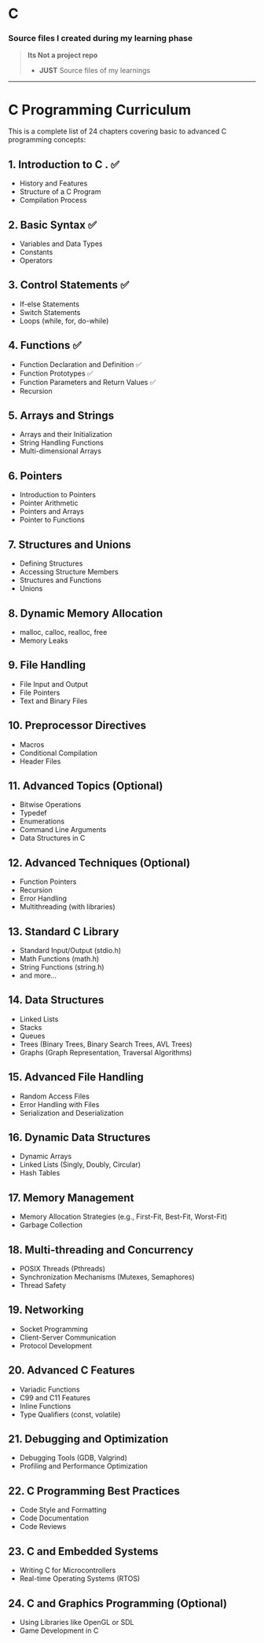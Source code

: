 # __C__ 
### Source files I created during my learning phase
> __Its Not a project repo__ 
> - __JUST__ Source files of my learnings 
__ __

# C Programming Curriculum

This is a complete list of 24 chapters covering basic to advanced C programming concepts:

## 1. Introduction to C  . ✅
- History and Features
- Structure of a C Program
- Compilation Process

## 2. Basic Syntax ✅
- Variables and Data Types
- Constants
- Operators

## 3. Control Statements ✅
- If-else Statements
- Switch Statements
- Loops (while, for, do-while)

## 4. Functions ✅
- Function Declaration and Definition ✅
- Function Prototypes ✅
- Function Parameters and Return Values ✅
- Recursion

## 5. Arrays and Strings
- Arrays and their Initialization
- String Handling Functions
- Multi-dimensional Arrays

## 6. Pointers
- Introduction to Pointers
- Pointer Arithmetic
- Pointers and Arrays
- Pointer to Functions

## 7. Structures and Unions
- Defining Structures
- Accessing Structure Members
- Structures and Functions
- Unions

## 8. Dynamic Memory Allocation
- malloc, calloc, realloc, free
- Memory Leaks

## 9. File Handling
- File Input and Output
- File Pointers
- Text and Binary Files

## 10. Preprocessor Directives
- Macros
- Conditional Compilation
- Header Files

## 11. Advanced Topics (Optional)
- Bitwise Operations
- Typedef
- Enumerations
- Command Line Arguments
- Data Structures in C

## 12. Advanced Techniques (Optional)
- Function Pointers
- Recursion
- Error Handling
- Multithreading (with libraries)

## 13. Standard C Library
- Standard Input/Output (stdio.h)
- Math Functions (math.h)
- String Functions (string.h)
- and more...

## 14. Data Structures
- Linked Lists
- Stacks
- Queues
- Trees (Binary Trees, Binary Search Trees, AVL Trees)
- Graphs (Graph Representation, Traversal Algorithms)

## 15. Advanced File Handling
- Random Access Files
- Error Handling with Files
- Serialization and Deserialization

## 16. Dynamic Data Structures
- Dynamic Arrays
- Linked Lists (Singly, Doubly, Circular)
- Hash Tables

## 17. Memory Management
- Memory Allocation Strategies (e.g., First-Fit, Best-Fit, Worst-Fit)
- Garbage Collection

## 18. Multi-threading and Concurrency
- POSIX Threads (Pthreads)
- Synchronization Mechanisms (Mutexes, Semaphores)
- Thread Safety

## 19. Networking
- Socket Programming
- Client-Server Communication
- Protocol Development

## 20. Advanced C Features
- Variadic Functions
- C99 and C11 Features
- Inline Functions
- Type Qualifiers (const, volatile)

## 21. Debugging and Optimization
- Debugging Tools (GDB, Valgrind)
- Profiling and Performance Optimization

## 22. C Programming Best Practices
- Code Style and Formatting
- Code Documentation
- Code Reviews

## 23. C and Embedded Systems
- Writing C for Microcontrollers
- Real-time Operating Systems (RTOS)

## 24. C and Graphics Programming (Optional)
- Using Libraries like OpenGL or SDL
- Game Development in C
